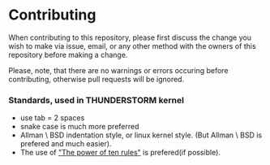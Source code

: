 # Contributing

When contributing to this repository, please first discuss the change you wish to make via issue,
email, or any other method with the owners of this repository before making a change. 

Please, note, that there are no warnings or errors occuring before contributing, otherwise
pull requests will be ignored.
### Standards, used in THUNDERSTORM kernel
* use tab = 2 spaces
* snake case is much more preferred
* Allman \ BSD indentation style, or linux kernel style. (But Allman \ BSD is prefered and much easier).
* The use of ["The power of ten rules"](http://spinroot.com/gerard/pdf/P10.pdf) is prefered(if possible).
